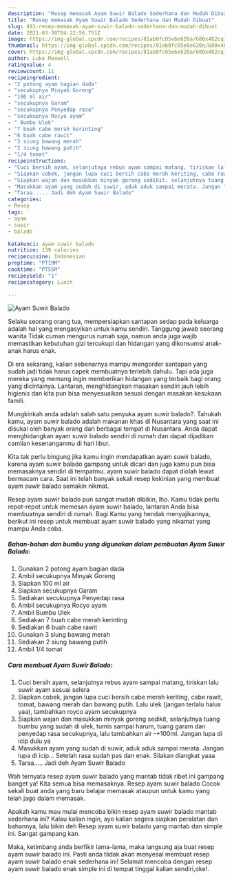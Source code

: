 ```yaml
---
description: "Resep memasak Ayam Suwir Balado Sederhana dan Mudah Dibuat"
title: "Resep memasak Ayam Suwir Balado Sederhana dan Mudah Dibuat"
slug: 491-resep-memasak-ayam-suwir-balado-sederhana-dan-mudah-dibuat
date: 2021-03-30T04:22:56.751Z
image: https://img-global.cpcdn.com/recipes/81ab0fc05e6e620a/680x482cq70/ayam-suwir-balado-foto-resep-utama.jpg
thumbnail: https://img-global.cpcdn.com/recipes/81ab0fc05e6e620a/680x482cq70/ayam-suwir-balado-foto-resep-utama.jpg
cover: https://img-global.cpcdn.com/recipes/81ab0fc05e6e620a/680x482cq70/ayam-suwir-balado-foto-resep-utama.jpg
author: Luke Maxwell
ratingvalue: 4
reviewcount: 11
recipeingredient:
- "2 potong ayam bagian dada"
- "secukupnya Minyak Goreng"
- "100 ml air"
- "secukupnya Garam"
- "secukupnya Penyedap rasa"
- "secukupnya Rocyo ayam"
- " Bumbu Ulek"
- "7 buah cabe merah kerinting"
- "6 buah cabe rawit"
- "3 siung bawang merah"
- "2 siung bawang putih"
- "1/4 tomat"
recipeinstructions:
- "Cuci bersih ayam, selanjutnya rebus ayam sampai matang, tiriskan lalu suwir ayam sesuai selera"
- "Siapkan cobek, jangan lupa cuci bersih cabe merah keriting, cabe rawit, tomat, bawang merah dan bawang putih. Lalu ulek (jangan terlalu halus yaa), tambahkan royco ayam secukupnya"
- "Siapkan wajan dan masukkan minyak goreng sedikit, selanjutnya tuang bumbu yang sudah di ulek, tumis sampai harum, tuang garam dan penyedap rasa secukupnya, lalu tambahkan air -+100ml. Jangan lupa di icip dulu ya"
- "Masukkan ayam yang sudah di suwir, aduk aduk sampai merata. Jangan lupa di icip... Setelah rasa sudah pas dan enak. Silakan diangkat yaaa"
- "Taraa..... Jadi deh Ayam Suwir Balado"
categories:
- Resep
tags:
- ayam
- suwir
- balado

katakunci: ayam suwir balado 
nutrition: 139 calories
recipecuisine: Indonesian
preptime: "PT19M"
cooktime: "PT55M"
recipeyield: "1"
recipecategory: Lunch

---
```



![Ayam Suwir Balado](https://img-global.cpcdn.com/recipes/81ab0fc05e6e620a/680x482cq70/ayam-suwir-balado-foto-resep-utama.jpg)

Selaku seorang orang tua, mempersiapkan santapan sedap pada keluarga adalah hal yang mengasyikan untuk kamu sendiri. Tanggung jawab seorang  wanita Tidak cuman mengurus rumah saja, namun anda juga wajib memastikan kebutuhan gizi tercukupi dan hidangan yang dikonsumsi anak-anak harus enak.

Di era  sekarang, kalian sebenarnya mampu mengorder santapan yang sudah jadi tidak harus capek membuatnya terlebih dahulu. Tapi ada juga mereka yang memang ingin memberikan hidangan yang terbaik bagi orang yang dicintainya. Lantaran, menghidangkan masakan sendiri jauh lebih higienis dan kita pun bisa menyesuaikan sesuai dengan masakan kesukaan famili. 



Mungkinkah anda adalah salah satu penyuka ayam suwir balado?. Tahukah kamu, ayam suwir balado adalah makanan khas di Nusantara yang saat ini disukai oleh banyak orang dari berbagai tempat di Nusantara. Anda dapat menghidangkan ayam suwir balado sendiri di rumah dan dapat dijadikan camilan kesenanganmu di hari libur.

Kita tak perlu bingung jika kamu ingin mendapatkan ayam suwir balado, karena ayam suwir balado gampang untuk dicari dan juga kamu pun bisa memasaknya sendiri di tempatmu. ayam suwir balado dapat diolah lewat bermacam cara. Saat ini telah banyak sekali resep kekinian yang membuat ayam suwir balado semakin nikmat.

Resep ayam suwir balado pun sangat mudah dibikin, lho. Kamu tidak perlu repot-repot untuk memesan ayam suwir balado, lantaran Anda bisa membuatnya sendiri di rumah. Bagi Kamu yang hendak menyajikannya, berikut ini resep untuk membuat ayam suwir balado yang nikamat yang mampu Anda coba.

<!--inarticleads1-->

##### Bahan-bahan dan bumbu yang digunakan dalam pembuatan Ayam Suwir Balado:

1. Gunakan 2 potong ayam bagian dada
1. Ambil secukupnya Minyak Goreng
1. Siapkan 100 ml air
1. Siapkan secukupnya Garam
1. Sediakan secukupnya Penyedap rasa
1. Ambil secukupnya Rocyo ayam
1. Ambil  Bumbu Ulek
1. Sediakan 7 buah cabe merah kerinting
1. Sediakan 6 buah cabe rawit
1. Gunakan 3 siung bawang merah
1. Sediakan 2 siung bawang putih
1. Ambil 1/4 tomat




<!--inarticleads2-->

##### Cara membuat Ayam Suwir Balado:

1. Cuci bersih ayam, selanjutnya rebus ayam sampai matang, tiriskan lalu suwir ayam sesuai selera
1. Siapkan cobek, jangan lupa cuci bersih cabe merah keriting, cabe rawit, tomat, bawang merah dan bawang putih. Lalu ulek (jangan terlalu halus yaa), tambahkan royco ayam secukupnya
1. Siapkan wajan dan masukkan minyak goreng sedikit, selanjutnya tuang bumbu yang sudah di ulek, tumis sampai harum, tuang garam dan penyedap rasa secukupnya, lalu tambahkan air -+100ml. Jangan lupa di icip dulu ya
1. Masukkan ayam yang sudah di suwir, aduk aduk sampai merata. Jangan lupa di icip... Setelah rasa sudah pas dan enak. Silakan diangkat yaaa
1. Taraa..... Jadi deh Ayam Suwir Balado




Wah ternyata resep ayam suwir balado yang mantab tidak ribet ini gampang banget ya! Kita semua bisa memasaknya. Resep ayam suwir balado Cocok sekali buat anda yang baru belajar memasak ataupun untuk kamu yang telah jago dalam memasak.

Apakah kamu mau mulai mencoba bikin resep ayam suwir balado mantab sederhana ini? Kalau kalian ingin, ayo kalian segera siapkan peralatan dan bahannya, lalu bikin deh Resep ayam suwir balado yang mantab dan simple ini. Sangat gampang kan. 

Maka, ketimbang anda berfikir lama-lama, maka langsung aja buat resep ayam suwir balado ini. Pasti anda tiidak akan menyesal membuat resep ayam suwir balado enak sederhana ini! Selamat mencoba dengan resep ayam suwir balado enak simple ini di tempat tinggal kalian sendiri,oke!.

